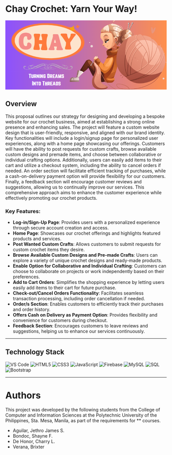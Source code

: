 # Chay Crochet: Yarn Your Way!

![Alt Text](readme-img.png)


## Overview
This proposal outlines our strategy for designing and developing a bespoke website for our crochet business, aimed at establishing a strong online presence and enhancing sales. The project will feature a custom website design that is user-friendly, responsive, and aligned with our brand identity. Key functionalities will include a login/signup page for personalized user experiences, along with a home page showcasing our offerings. Customers will have the ability to post requests for custom crafts, browse available custom designs and premade items, and choose between collaborative or individual crafting options. Additionally, users can easily add items to their cart and utilize a checkout system, including the ability to cancel orders if needed. An order section will facilitate efficient tracking of purchases, while a cash-on-delivery payment option will provide flexibility for our customers. Finally, a feedback section will encourage customer reviews and suggestions, allowing us to continually improve our services. This comprehensive approach aims to enhance the customer experience while effectively promoting our crochet products.

### Key Features:
- **Log-in/Sign-Up Page**: Provides users with a personalized experience through secure account creation and access.
- **Home Page**: Showcases our crochet offerings and highlights featured products and services.
- **Post Wanted Custom Crafts**: Allows customers to submit requests for custom crochet items they desire.
- **Browse Available Custom Designs and Pre-made Crafts**: Users can explore a variety of unique crochet designs and ready-made products.
- **Enable Option for Collaborative and Individual Crafting**: Customers can choose to collaborate on projects or work independently based on their preferences.
- **Add to Cart Orders**: Simplifies the shopping experience by letting users easily add items to their cart for future purchase.
- **Check-out/Cancel Orders Functionality**: Facilitates seamless transaction processing, including order cancellation if needed.
- **Order/s Section**: Enables customers to efficiently track their purchases and order history.
- **Offers Cash on Delivery as Payment Option**: Provides flexibility and convenience for customers during checkout.
- **Feedback Section**: Encourages customers to leave reviews and suggestions, helping us to enhance our services continuously.

---

## Technology Stack
![VS Code](https://img.shields.io/badge/VS%20Code-007ACC?style=for-the-badge&logo=visual-studio-code&logoColor=white)
![HTML5](https://img.shields.io/badge/HTML5-E34F26?style=for-the-badge&logo=html5&logoColor=white)
![CSS3](https://img.shields.io/badge/CSS3-1572B6?style=for-the-badge&logo=css3&logoColor=white)
![JavaScript](https://img.shields.io/badge/JavaScript-F7DF1E?style=for-the-badge&logo=javascript&logoColor=black)
![Firebase](https://img.shields.io/badge/Firebase-FFCA28?style=for-the-badge&logo=firebase&logoColor=black)
![MySQL](https://img.shields.io/badge/MySQL-4479A1?style=for-the-badge&logo=mysql&logoColor=white)
![SQL](https://img.shields.io/badge/SQL-003B57?style=for-the-badge&logo=database&logoColor=white)
![Bootstrap](https://img.shields.io/badge/Bootstrap-7952B3?style=for-the-badge&logo=bootstrap&logoColor=white)

---

# Authors
This project was developed by the following students from the College of Computer and Information Sciences at the Polytechnic University of the Philippines, Sta. Mesa, Manila, as part of the requirements for ** courses.

* Aguilar, Jethro James S.
* Bondoc, Shayne F.
* De Honor, Charry L.
* Verana, Brixter
